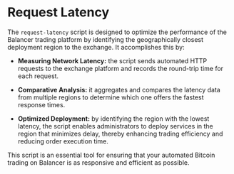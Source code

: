 # Request Latency

The `request-latency` script is designed to optimize the performance of the Balancer trading platform by identifying the geographically closest deployment region to the exchange. It accomplishes this by:

- **Measuring Network Latency:** the script sends automated HTTP requests to the exchange platform and records the round-trip time for each request.

- **Comparative Analysis:** it aggregates and compares the latency data from multiple regions to determine which one offers the fastest response times.

- **Optimized Deployment:** by identifying the region with the lowest latency, the script enables administrators to deploy services in the region that minimizes delay, thereby enhancing trading efficiency and reducing order execution time.

This script is an essential tool for ensuring that your automated Bitcoin trading on Balancer is as responsive and efficient as possible.